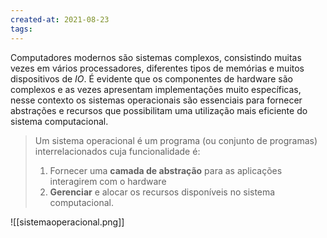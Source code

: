 ```yaml
---
created-at: 2021-08-23
tags:
---
```

Computadores modernos são sistemas complexos, consistindo muitas vezes em vários processadores, diferentes tipos de memórias e muitos dispositivos de *IO*. É evidente que os componentes de hardware são complexos e as vezes apresentam implementações muito específicas, nesse contexto os sistemas operacionais são essenciais para fornecer abstrações e recursos que possibilitam uma utilização mais eficiente do sistema computacional.

> Um sistema operacional é um programa (ou conjunto de programas) interrelacionados cuja funcionalidade é:
> 1. Fornecer uma **camada de abstração** para as aplicações interagirem com o hardware
> 2. **Gerenciar** e alocar os recursos disponíveis no sistema computacional.

![[sistemaoperacional.png]]